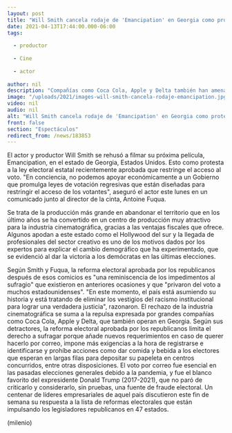 ```yaml
---
layout: post
title: "Will Smith cancela rodaje de 'Emancipation' en Georgia como protesta a ley electoral"
date: 2021-04-13T17:44:00.000-06:00
tags:
  
  - productor
  
  - Cine
  
  - actor
  
author: nil
description: "Compañías como Coca Cola, Apple y Delta también han amenazado con abandonar el estado a raíz de la reforma electoral. "
image: "/uploads/2021/images-will-smith-cancela-rodaje-emancipation.jpg"
video: nil
audio: nil
alt: "Will Smith cancela rodaje de 'Emancipation' en Georgia como protesta a ley electoral"
front: false
section: "Espectáculos"
redirect_from: /news/183853
---
```


El actor y productor Will Smith se rehusó a filmar su próxima película, Emancipation, en el estado de Georgia, Estados Unidos. Esto como protesta a la ley electoral estatal recientemente aprobada que restringe el acceso al voto. 
"En conciencia, no podemos apoyar económicamente a un Gobierno que promulga leyes de votación regresivas que están diseñadas para restringir el acceso de los votantes", aseguró el actor este lunes en un comunicado junto al director de la cinta, Antoine Fuqua. 

Se trata de la producción más grande en abandonar el territorio que en los último años se ha convertido en un centro de producción muy atractivo para la industria cinematográfica, gracias a las ventajas fiscales que ofrece. 
Algunos apodan a este estado como el Hollywood del sur  y la llegada de profesionales del sector creativo es uno de los motivos dados por los expertos para explicar el cambio demográfico que ha experimentado, que se evidenció al dar la victoria a los demócratas en las últimas elecciones. 

Según Smith y Fuqua, la reforma electoral aprobada por los republicanos después de esos comicios es "una reminiscencia de los impedimentos al sufragio" que existieron en anteriores ocasiones y que "privaron del voto a muchos estadounidenses". 
"En este momento, el país está asumiendo su historia y está tratando de eliminar los vestigios del racismo institucional para lograr una verdadera justicia", razonaron. 
El rechazo de la industria cinematográfica se suma a la repulsa expresada por grandes compañías como Coca Cola, Apple y Delta, que también operan en Georgia. 
Según sus detractores, la reforma electoral aprobada por los republicanos limita el derecho a sufragar porque añade nuevos requerimientos en caso de querer hacerlo por correo, impone más exigencias a la hora de registrarse e identificarse y prohíbe acciones como dar comida y bebida a los electores que esperan en largas filas para depositar su papeleta en centros concurridos, entre otras disposiciones. 
El voto por correo fue esencial en las pasadas elecciones generales debido a la pandemia, y fue el blanco favorito del expresidente Donald Trump (2017-2021), que no paró de criticarlo y considerarlo, sin pruebas, una fuente de fraude electoral. 
Un centenar de líderes empresariales de aquel país discutieron este fin de semana su respuesta a la lista de reformas electorales que están impulsando los legisladores republicanos en 47 estados. 

(milenio)